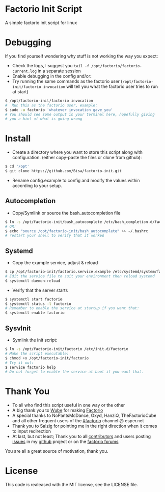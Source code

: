 # Factorio Init Script
A simple factorio init script for linux

# Debugging
 If you find yourself wondering why stuff is not working the way you expect:
 - Check the logs, I suggest you `tail -f /opt/factorio/factorio-current.log` in a separate session
 - Enable debugging in the config and/or:
 - Try running the same commands as the factorio user (`/opt/factorio-init/factorio invocation` will tell you what the factorio user tries to run at start)

 ```bash
 $ /opt/factorio-init/factorio invocation
 #  Run this as the factorio user, example:
 $ sudo -u factorio 'whatever invocation gave you'
 # You should see some output in your terminal here, hopefully giving
 # you a hint of what is going wrong
 ```

# Install
- Create a directory where you want to store this script along with configuration. (either copy-paste the files or clone from github):

 ```bash
 $ cd '/opt'
 $ git clone https://github.com/Bisa/factorio-init.git
 ```
- Rename config.example to config and modify the values within according to your setup.

## Autocompletion
- Copy/Symlink or source the bash_autocompletion file

 ```bash
 $ ln -s /opt/factorio-init/bash_autocomplete /etc/bash_completion.d/factorio
 # OR:
 $ echo "source /opt/factorio-init/bash_autocomplete" >> ~/.bashrc
 # restart your shell to verify that it worked
 ```

## Systemd
- Copy the example service, adjust & reload

 ```bash
 $ cp /opt/factorio-init/factorio.service.example /etc/systemd/system/factorio.service
 # Edit the service file to suit your environment then reload systemd
 $ systemctl daemon-reload
 ```

- Verify that the server starts

 ```bash
 $ systemctl start factorio
 $ systemctl status -l factorio
 # Remember to enable the service at startup if you want that:
 $ systemctl enable factorio
 ```

## SysvInit
- Symlink the init script:

 ```bash
 $ ln -s /opt/factorio-init/factorio /etc/init.d/factorio
 # Make the script executable:
 $ chmod +x /opt/factorio-init/factorio
 # Try it out:
 $ service factorio help
 # Do not forget to enable the service at boot if you want that.
 ```

# Thank You
- To all who find this script useful in one way or the other
- A big thank you to [Wube](https://www.factorio.com/team) for making [Factorio](https://www.factorio.com/)
- A special thanks to NoPantsMcDance, Oxyd, HanziQ, TheFactorioCube and all other frequent users of the [#factorio](irc://irc.esper.net/#factorio) channel @ esper.net
- Thank you to Salzig for pointing me in the right direction when it comes to input redirection
- At last, but not least; Thank you to all [contributors](https://github.com/Bisa/factorio-init/graphs/contributors) and users posting [issues](https://github.com/Bisa/factorio-init/issues) in my [github](https://github.com/Bisa/factorio-init/) project or on the [factorio forums](https://forums.factorio.com/viewtopic.php?f=133&t=13874)

You are all a great source of motivation, thank you.

# License
This code is realeased with the MIT license, see the LICENSE file.
